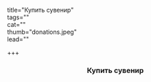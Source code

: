 title="Купить сувенир"  
tags=""  
cat=""  
thumb="donations.jpeg"  
lead=""  

+++

<h3 style="text-align:center;">Купить сувенир</h3>